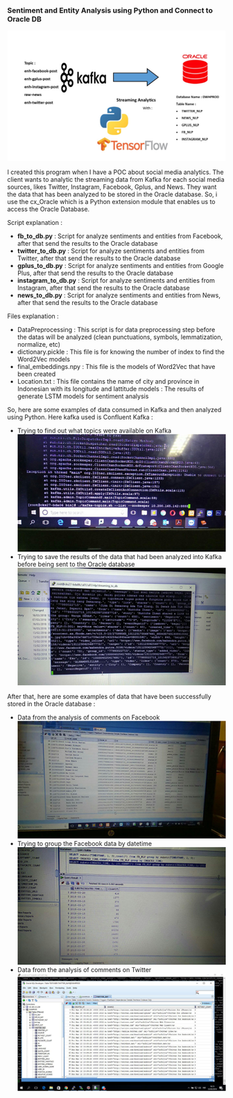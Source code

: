 ### Sentiment and Entity Analysis using Python and Connect to Oracle DB

![alt text](images/schema_model.jpg "Logo Title Text 1")

I created this program when I have a POC about social media analytics. The client wants to analytic the streaming data from Kafka for each social media sources, likes Twitter, Instagram, Facebook, Gplus, and News. They want the data that has been analyzed to be stored in the Oracle database. So, i use the cx_Oracle which is a Python extension module that enables us to access the Oracle Database.

Script explanation :

- **fb_to_db.py** : Script for analyze sentiments and entities from Facebook, after that send the results to the Oracle database
- **twitter_to_db.py** : Script for analyze sentiments and entities from Twitter, after that send the results to the Oracle database
- **gplus_to_db.py** : Script for analyze sentiments and entities from Google Plus, after that send the results to the Oracle database
- **instagram_to_db.py** : Script for analyze sentiments and entities from Instagram, after that send the results to the Oracle database
- **news_to_db.py** : Script for analyze sentiments and entities from News, after that send the results to the Oracle database

Files explanation :
- DataPreprocessing : This script is for data preprocessing step before the datas will be analyzed (clean punctuations, symbols, lemmatization, normalize, etc)
- dictionary.pickle : This file is for knowing the number of index to find the Word2Vec models
- final_embeddings.npy : This file is the models of Word2Vec that have been created 
- Location.txt : This file contains the name of city and province in Indonesian with its longitude and lattitude
models : The results of generate LSTM models for sentiment analysis

So, here are some examples of data consumed in Kafka and then analyzed using Python. Here kafka used is Confluent Kafka :
- Trying to find out what topics were available on Kafka
![alt text](images/kafka_02.jpg "Logo Title Text 1")
- Trying to save the results of the data that had been analyzed into Kafka before being sent to the Oracle database
![alt text](images/kafka_01.jpg "Logo Title Text 1")

After that, here are some examples of data that have been successfully stored in the Oracle database :
- Data from the analysis of comments on Facebook
![alt text](images/fb_db.jpg "Logo Title Text 1")
- Trying to group the Facebook data by datetime
![alt text](images/fb_group.jpg "Logo Title Text 1")
- Data from the analysis of comments on Twitter
![alt text](images/twitter_db.jpg "Logo Title Text 1")

